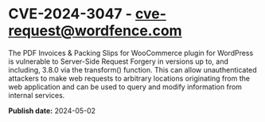 # CVE-2024-3047 - cve-request@wordfence.com

The PDF Invoices & Packing Slips for WooCommerce plugin for WordPress is vulnerable to Server-Side Request Forgery in versions up to, and including, 3.8.0 via the transform() function. This can allow unauthenticated attackers to make web requests to arbitrary locations originating from the web application and can be used to query and modify information from internal services.

**Publish date:** 2024-05-02
